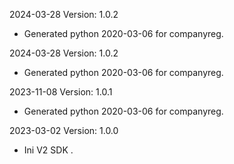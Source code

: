 2024-03-28 Version: 1.0.2
- Generated python 2020-03-06 for companyreg.

2024-03-28 Version: 1.0.2
- Generated python 2020-03-06 for companyreg.

2023-11-08 Version: 1.0.1
- Generated python 2020-03-06 for companyreg.

2023-03-02 Version: 1.0.0
- Ini V2 SDK .

